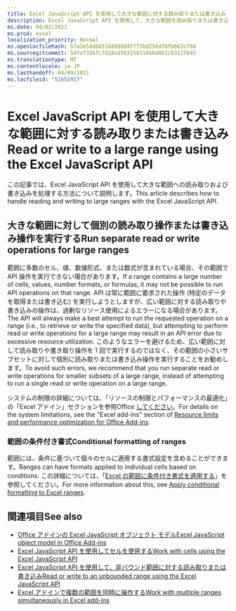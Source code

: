 ```yaml
---
title: Excel JavaScript API を使用して大きな範囲に対する読み取りまたは書き込み
description: Excel JavaScript API を使用して、大きな範囲を読み取りまたは書き込む方法について説明します。
ms.date: 04/02/2021
ms.prod: excel
localization_priority: Normal
ms.openlocfilehash: b7a1e54d6b516889884f777bd256df8fb663c794
ms.sourcegitcommit: 54fef33bfc7d18a35b3159310bbd8b1c8312f845
ms.translationtype: MT
ms.contentlocale: ja-JP
ms.lasthandoff: 04/09/2021
ms.locfileid: "51652917"
---
```

# <a name="read-or-write-to-a-large-range-using-the-excel-javascript-api"></a><span data-ttu-id="018c6-103">Excel JavaScript API を使用して大きな範囲に対する読み取りまたは書き込み</span><span class="sxs-lookup"><span data-stu-id="018c6-103">Read or write to a large range using the Excel JavaScript API</span></span>

<span data-ttu-id="018c6-104">この記事では、Excel JavaScript API を使用して大きな範囲への読み取りおよび書き込みを処理する方法について説明します。</span><span class="sxs-lookup"><span data-stu-id="018c6-104">This article describes how to handle reading and writing to large ranges with the Excel JavaScript API.</span></span>

## <a name="run-separate-read-or-write-operations-for-large-ranges"></a><span data-ttu-id="018c6-105">大きな範囲に対して個別の読み取り操作または書き込み操作を実行する</span><span class="sxs-lookup"><span data-stu-id="018c6-105">Run separate read or write operations for large ranges</span></span>

<span data-ttu-id="018c6-106">範囲に多数のセル、値、数値形式、または数式が含まれている場合、その範囲で API 操作を実行できない場合があります。</span><span class="sxs-lookup"><span data-stu-id="018c6-106">If a range contains a large number of cells, values, number formats, or formulas, it may not be possible to run API operations on that range.</span></span> <span data-ttu-id="018c6-107">API は常に範囲に要求された操作 (特定のデータを取得または書き込む) を実行しようとしますが、広い範囲に対する読み取りや書き込みの操作は、過剰なリソース使用によるエラーになる場合があります。</span><span class="sxs-lookup"><span data-stu-id="018c6-107">The API will always make a best attempt to run the requested operation on a range (i.e., to retrieve or write the specified data), but attempting to perform read or write operations for a large range may result in an API error due to excessive resource utilization.</span></span> <span data-ttu-id="018c6-108">このようなエラーを避けるため、広い範囲に対して読み取りや書き取り操作を 1 回で実行するのではなく、その範囲の小さいサブセットに対して個別に読み取りまたは書き込み操作を実行することをお勧めします。</span><span class="sxs-lookup"><span data-stu-id="018c6-108">To avoid such errors, we recommend that you run separate read or write operations for smaller subsets of a large range, instead of attempting to run a single read or write operation on a large range.</span></span>

<span data-ttu-id="018c6-109">システムの制限の詳細については、「リソースの制限とパフォーマンスの最適化」の「Excel アドイン」セクションを参照Office [してください](../concepts/resource-limits-and-performance-optimization.md#excel-add-ins)。</span><span class="sxs-lookup"><span data-stu-id="018c6-109">For details on the system limitations, see the "Excel add-ins" section of [Resource limits and performance optimization for Office Add-ins](../concepts/resource-limits-and-performance-optimization.md#excel-add-ins).</span></span>

### <a name="conditional-formatting-of-ranges"></a><span data-ttu-id="018c6-110">範囲の条件付き書式</span><span class="sxs-lookup"><span data-stu-id="018c6-110">Conditional formatting of ranges</span></span>

<span data-ttu-id="018c6-111">範囲には、条件に基づいて個々のセルに適用する書式設定を含めることができます。</span><span class="sxs-lookup"><span data-stu-id="018c6-111">Ranges can have formats applied to individual cells based on conditions.</span></span> <span data-ttu-id="018c6-112">この詳細については、「[Excel の範囲に条件付き書式を適用する](excel-add-ins-conditional-formatting.md)」を参照してください。</span><span class="sxs-lookup"><span data-stu-id="018c6-112">For more information about this, see [Apply conditional formatting to Excel ranges](excel-add-ins-conditional-formatting.md).</span></span>

## <a name="see-also"></a><span data-ttu-id="018c6-113">関連項目</span><span class="sxs-lookup"><span data-stu-id="018c6-113">See also</span></span>

- [<span data-ttu-id="018c6-114">Office アドインの Excel JavaScript オブジェクト モデル</span><span class="sxs-lookup"><span data-stu-id="018c6-114">Excel JavaScript object model in Office Add-ins</span></span>](excel-add-ins-core-concepts.md)
- [<span data-ttu-id="018c6-115">Excel JavaScript API を使用してセルを使用する</span><span class="sxs-lookup"><span data-stu-id="018c6-115">Work with cells using the Excel JavaScript API</span></span>](excel-add-ins-cells.md)
- [<span data-ttu-id="018c6-116">Excel JavaScript API を使用して、非バウンド範囲に対する読み取りまたは書き込み</span><span class="sxs-lookup"><span data-stu-id="018c6-116">Read or write to an unbounded range using the Excel JavaScript API</span></span>](excel-add-ins-ranges-unbounded.md)
- [<span data-ttu-id="018c6-117">Excel アドインで複数の範囲を同時に操作する</span><span class="sxs-lookup"><span data-stu-id="018c6-117">Work with multiple ranges simultaneously in Excel add-ins</span></span>](excel-add-ins-multiple-ranges.md)
